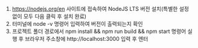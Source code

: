 1. https://nodejs.org/en 사이트에 접속하여 NodeJS LTS 버전 설치(특별한 설정 없이 모두 다음 클릭 후 설치 완료)
2. 터미널에 node -v 명령어 입력하여 버전이 출력되는지 확인
3. 프로젝트 폴더 경로에서 npm install && npm run build && npm start 명령어 실행 후 브라우저 주소창에 http://localhost:3000 입력 후 엔터
